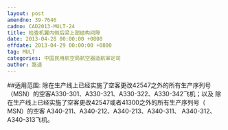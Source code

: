 ```yaml
---
layout: post
amendno: 39-7646
cadno: CAD2013-MULT-24
title: 检查机翼内侧后梁上部结构间隙
date: 2013-04-28 00:00:00 +0800
effdate: 2013-04-29 00:00:00 +0800
tag: MULT
categories: 中国民用航空局航空器适航审定司
author: 路遥
---
```


##适用范围:
除在生产线上已经实施了空客更改42547之外的所有生产序列号（MSN）的空客A330-301、A330-321、A330-322、A330-342飞机；以及
除在生产线上已经实施了空客更改42547或者41300之外的所有生产序列号（ MSN）的空客 A340-211、A340-212、A340-213、A340-311、 A340-312、A340-313飞机。

